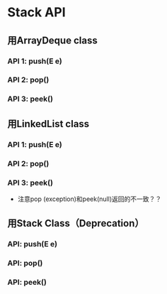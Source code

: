 # Stack API

## 用ArrayDeque class

### API 1: push(E e)

### API 2: pop()

### API 3: peek()

## 用LinkedList class

### API 1: push(E e)

### API 2: pop()

### API 3: peek()

* 注意pop (exception)和peek(null)返回的不一致？？

## 用Stack Class（Deprecation）

### API: push(E e)

### API: pop()

### API: peek()
